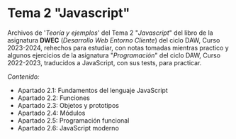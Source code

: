 # Tema 2 "Javascript"

Archivos de '*Teoría y ejemplos*' del Tema 2 "*Javascript*" del libro de la asignatura **DWEC** (*Desarrollo Web Entorno Cliente*) del ciclo DAW, Curso 2023-2024, rehechos para estudiar, con notas tomadas mientras practico y algunos ejercicios de la asignatura "*Programación*" del ciclo DAW, Curso 2022-2023, traducidos a JavaScript, con sus tests, para practicar.

*Contenido:*

- Apartado 2.1: Fundamentos del lenguaje JavaScript
- Apartado 2.2: Funciones
- Apartado 2.3: Objetos y prototipos
- Apartado 2.4: Módulos
- Apartado 2.5: Programación funcional
- Apartado 2.6: JavaScript moderno